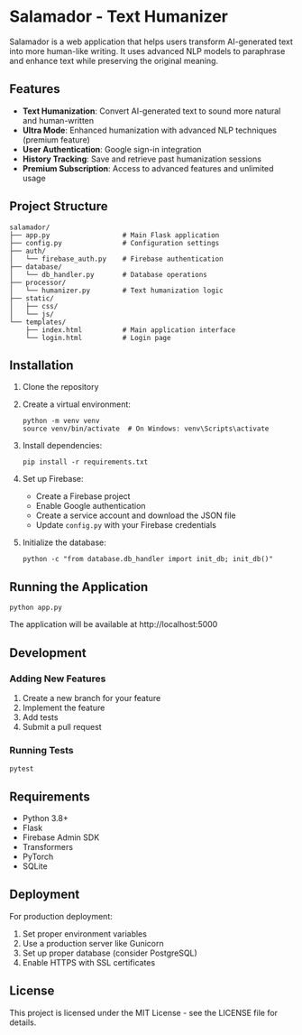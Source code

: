 # Salamador - Text Humanizer

Salamador is a web application that helps users transform AI-generated text into more human-like writing. It uses advanced NLP models to paraphrase and enhance text while preserving the original meaning.

## Features

- **Text Humanization**: Convert AI-generated text to sound more natural and human-written
- **Ultra Mode**: Enhanced humanization with advanced NLP techniques (premium feature)
- **User Authentication**: Google sign-in integration
- **History Tracking**: Save and retrieve past humanization sessions
- **Premium Subscription**: Access to advanced features and unlimited usage

## Project Structure

```
salamador/
├── app.py                  # Main Flask application
├── config.py               # Configuration settings
├── auth/
│   └── firebase_auth.py    # Firebase authentication
├── database/
│   └── db_handler.py       # Database operations
├── processor/
│   └── humanizer.py        # Text humanization logic
├── static/
│   ├── css/
│   └── js/
└── templates/
    ├── index.html          # Main application interface
    └── login.html          # Login page
```

## Installation

1. Clone the repository
2. Create a virtual environment:
   ```
   python -m venv venv
   source venv/bin/activate  # On Windows: venv\Scripts\activate
   ```
3. Install dependencies:
   ```
   pip install -r requirements.txt
   ```
4. Set up Firebase:
   - Create a Firebase project
   - Enable Google authentication
   - Create a service account and download the JSON file
   - Update `config.py` with your Firebase credentials

5. Initialize the database:
   ```
   python -c "from database.db_handler import init_db; init_db()"
   ```

## Running the Application

```
python app.py
```

The application will be available at http://localhost:5000

## Development

### Adding New Features

1. Create a new branch for your feature
2. Implement the feature
3. Add tests
4. Submit a pull request

### Running Tests

```
pytest
```

## Requirements

- Python 3.8+
- Flask
- Firebase Admin SDK
- Transformers
- PyTorch
- SQLite

## Deployment

For production deployment:

1. Set proper environment variables
2. Use a production server like Gunicorn
3. Set up proper database (consider PostgreSQL)
4. Enable HTTPS with SSL certificates

## License

This project is licensed under the MIT License - see the LICENSE file for details.